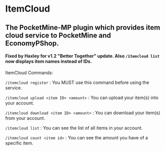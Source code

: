 # ItemCloud
## The PocketMine-MP plugin which provides item cloud service to PocketMine and EconomyPShop.

#### Fixed by Haxley for v1.2 "Better Together" update. Also ```/itemcloud list``` now displays item names instead of IDs.

ItemCloud Commands:

```/itemcloud register``` : You MUST use this command before using the service.

```/itemcloud upload <item ID> <amount>``` : You can upload your item(s) into your account.

```/itemcloud download <item ID> <amount>``` : You can download your item(s) from your account.

```/itemcloud list``` : You can see the list of all items in your account.

```/itemcloud count <item id>``` : You can see the amount you have of a specific item.
